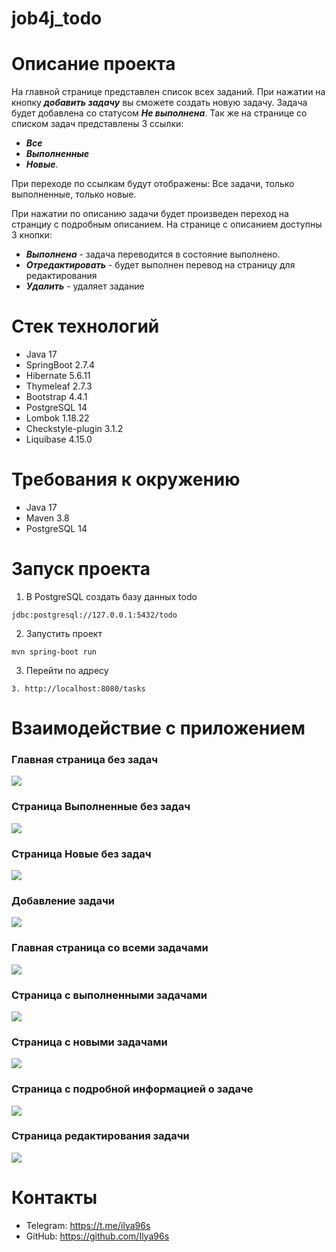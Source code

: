 # job4j_todo
# Описание проекта
На главной странице представлен список всех заданий.
При нажатии на кнопку ***добавить задачу*** вы сможете создать новую задачу. Задача будет добавлена со статусом ***Не выполнена***.
Так же на странице со списком задач представлены 3 ссылки:
- ***Все***
- ***Выполненные***
- ***Новые***.

При переходе по ссылкам будут отображены: Все задачи, только выполненные, только новые.

При нажатии по описанию задачи будет произведен переход на странциу с подробным описанием.
На странице с описанием доступны 3 кнопки:
- ***Выполнена*** - задача переводится в состояние выполнено.
- ***Отредактировать*** - будет выполнен перевод на страницу для редактирования
- ***Удалить*** - удаляет задание
# Стек технологий
- Java 17
- SpringBoot 2.7.4
- Hibernate 5.6.11
- Thymeleaf 2.7.3
- Bootstrap 4.4.1
- PostgreSQL 14
- Lombok 1.18.22
- Checkstyle-plugin 3.1.2
- Liquibase 4.15.0
# Требования к окружению
- Java 17
- Maven 3.8
- PostgreSQL 14
# Запуск проекта
1. В PostgreSQL создать базу данных todo
```shell
jdbc:postgresql://127.0.0.1:5432/todo
```
2. Запустить проект
```shell
mvn spring-boot run
```
3. Перейти по адресу
```shell
3. http://localhost:8080/tasks
```
# Взаимодействие с приложением
### Главная страница без задач
![](img/tasks.png)

### Страница Выполненные без задач
![](img/readyTasks.png)

### Страница Новые без задач
![](img/newTasks.png)

### Добавление задачи
![](img/formAddTask.png)

### Главная страница со всеми задачами
![](img/tasks2.png)

### Страница с выполненными задачами
![](img/readyTasks2.png)

### Страница с новыми задачами
![](img/newTasks2.png)

### Страница с подробной информацией о задаче
![](img/taskInfo.png)

### Страница редактирования задачи
![](img/formUpdateTask.png)

# Контакты
- Telegram: https://t.me/ilya96s
- GitHub: https://github.com/Ilya96s